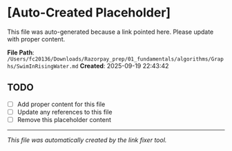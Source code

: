 # [Auto-Created Placeholder]

This file was auto-generated because a link pointed here.
Please update with proper content.

**File Path**: `/Users/fc20136/Downloads/Razorpay_prep/01_fundamentals/algorithms/Graphs/SwimInRisingWater.md`
**Created**: 2025-09-19 22:43:42

## TODO
- [ ] Add proper content for this file
- [ ] Update any references to this file
- [ ] Remove this placeholder content

---
*This file was automatically created by the link fixer tool.*
